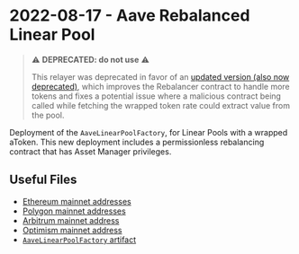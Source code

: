# 2022-08-17 - Aave Rebalanced Linear Pool

> ⚠️ **DEPRECATED: do not use** ⚠️
>
> This relayer was deprecated in favor of an [updated version (also now deprecated)](../20221207-aave-rebalanced-linear-pool-v3), which improves the Rebalancer contract to handle more tokens and fixes a potential issue where a malicious contract being called while fetching the wrapped token rate could extract value from the pool.

Deployment of the `AaveLinearPoolFactory`, for Linear Pools with a wrapped aToken. This new deployment includes a permissionless rebalancing contract that has Asset Manager privileges.

## Useful Files

- [Ethereum mainnet addresses](./output/mainnet.json)
- [Polygon mainnet addresses](./output/polygon.json)
- [Arbitrum mainnet address](./output/arbitrum.json)
- [Optimism mainnet address](./output/optimism.json)
- [`AaveLinearPoolFactory` artifact](./artifact/AaveLinearPoolFactory.json)
